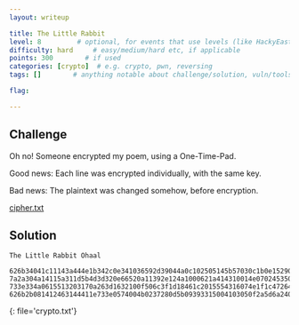 ```yaml
---
layout: writeup

title: The Little Rabbit
level: 8         # optional, for events that use levels (like HackyEaster)
difficulty: hard     # easy/medium/hard etc, if applicable
points: 300        # if used
categories: [crypto]  # e.g. crypto, pwn, reversing
tags: []        # anything notable about challenge/solution, vuln/tools/etc

flag:

---
```


## Challenge

Oh no! Someone encrypted my poem, using a One-Time-Pad.

Good news: Each line was encrypted individually, with the same key.

Bad news: The plaintext was changed somehow, before encryption.

[cipher.txt](writeupfiles/cipher.txt)

## Solution

```
The Little Rabbit Ohaal

626b34041c11143a444e1b342c0e341036592d39044a0c102505145b57030c1b0e15290a533231071f71040465221023026b
7a2a304a14115a311d5b4d3d320e66520a11392e124a1000621a414310014e070245350f147431150a7105142273103a4328132f01181e
733e334a0615513203170a263d1632100f506c3f1d18461c2015554316074e1f1c47264c257427061f71080a2273103a4328043c47
626b2b081412463144411e733e0574004b0237280d5b09393315004103050f2a5d6a240943272513592c4a142373153c11670534050d1e
```
{: file='crypto.txt'}
